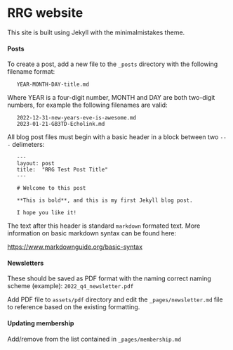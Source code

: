 # RRG website

This site is built using Jekyll with the minimalmistakes theme.

#### Posts

To create a post, add a new file to the ```_posts``` directory with the following filename format:
```
   YEAR-MONTH-DAY-title.md
```
Where YEAR is a four-digit number, MONTH and DAY are both two-digit numbers, for example the following filenames are valid:
```
   2022-12-31-new-years-eve-is-awesome.md
   2023-01-21-GB3TD-Echolink.md
```
All blog post files must begin with a basic header in a block between two ```---``` delimeters:

```
   ---
   layout: post
   title:  "RRG Test Post Title"
   ---

   # Welcome to this post

   **This is bold**, and this is my first Jekyll blog post.

   I hope you like it!
```

The text after this header is standard ``markdown`` formated text. More information on basic markdown syntax can be found here:

https://www.markdownguide.org/basic-syntax

#### Newsletters

These should be saved as PDF format with the naming correct naming scheme (example): ```2022_q4_newsletter.pdf```

Add PDF file to ```assets/pdf``` directory and edit the ```_pages/newsletter.md``` file to reference based on the existing formatting.  

#### Updating membership

Add/remove from the list contained in ```_pages/membership.md``` 
